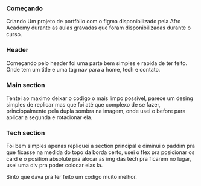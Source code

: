 ### Começando ###

Criando Um projeto de portfólio com o figma disponibilizado pela Afro Academy durante as aulas gravadas que foram disponibilizadas durante o curso.

### Header ###
Começando pelo header foi uma parte bem simples e rapida de ter feito. Onde tem um title e uma tag nav para  a home, tech e contato.

### Main section ###
Tentei ao maximo deixar o codigo o mais limpo possivel, parece um desing simples de replicar mas que foi até que complexo de se fazer, princiopalmente pela dupla sombra na imagem, onde usei o before para aplicar a segunda e rotacionar ela.


### Tech section ###

Foi bem simples apenas repliquei a section principal e diminui o paddim pra que ficasse na medida do topo da borda certo, usei o flex pra posicionar os card e o position absolute pra alocar as img das tech pra ficarem no lugar, usei uma div pra poder colocar elas la.

Sinto que dava pra ter feito um codigo muito melhor.


